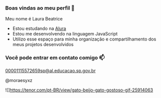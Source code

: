 ### Boas vindas ao meu perfil 💙

Meu nome é Laura Beatrice 

- Estou estudando na [Alura](https://www.alura.com.br)
- Estou me desenvolvendo na linguagem JavaScript
- Utilizo esse espaço para minha organização e compartilhamento dos meus projetos desenvolvidos

### Você pode entrar em contato comigo 📫

00001115572659sp@al.educacao.sp.gov.br

@moraesyxz

![]https://tenor.com/pt-BR/view/gato-beijo-gato-gostoso-gif-25914063
